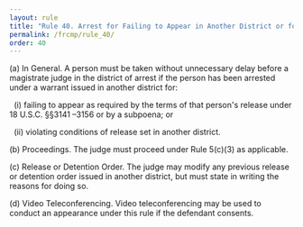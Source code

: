 ```yaml
---
layout: rule
title: "Rule 40. Arrest for Failing to Appear in Another District or for Violating Conditions of Release Set in Another District"
permalink: /frcmp/rule_40/
order: 40
---
```


(a) In General. A person must be taken without unnecessary delay before a magistrate judge in the district of arrest if the person has been arrested under a warrant issued in another district for:


&nbsp;&nbsp;(i) failing to appear as required by the terms of that person's release under 18 U.S.C. §§3141 –3156 or by a subpoena; or


&nbsp;&nbsp;(ii) violating conditions of release set in another district.


(b) Proceedings. The judge must proceed under Rule 5(c)(3) as applicable.


(c) Release or Detention Order. The judge may modify any previous release or detention order issued in another district, but must state in writing the reasons for doing so.


(d) Video Teleconferencing. Video teleconferencing may be used to conduct an appearance under this rule if the defendant consents.